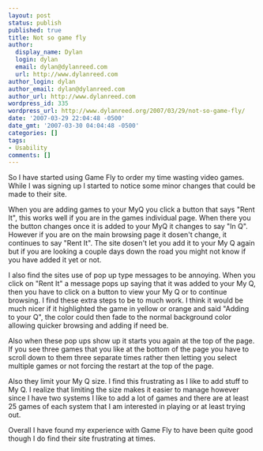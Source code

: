 ```yaml
---
layout: post
status: publish
published: true
title: Not so game fly
author:
  display_name: Dylan
  login: dylan
  email: dylan@dylanreed.com
  url: http://www.dylanreed.com
author_login: dylan
author_email: dylan@dylanreed.com
author_url: http://www.dylanreed.com
wordpress_id: 335
wordpress_url: http://www.dylanreed.org/2007/03/29/not-so-game-fly/
date: '2007-03-29 22:04:48 -0500'
date_gmt: '2007-03-30 04:04:48 -0500'
categories: []
tags:
- Usability
comments: []
---
```

<p>So I have started using Game Fly to order my time wasting video games. While I was signing up I started to notice some minor changes that could be made to their site.</p>
<p>When you are adding games to your MyQ you click a button that says "Rent It", this works well if you are in the games individual page. When there you the button changes once it is added to your MyQ it changes to say "In Q". However if you are on the main browsing page it dosen't change, it continues to say "Rent It". The site dosen't let you add it to your My Q again but if you are looking a couple days down the road you might not know if you have added it yet or not.</p>
<p>I also find the sites use of pop up type messages to be annoying. When you click on "Rent It" a message pops up saying that it was added to your My Q, then you have to click on a button to view your My Q or to continue browsing. I find these extra steps to be to much work. I think it would be much nicer if it highlighted the game in yellow or orange and said "Adding to your Q", the color could then fade to the normal background color allowing quicker browsing and adding if need be.</p>
<p><!--adsense--></p>
<p>Also when these pop ups show up it starts you again at the top of the page. If you see three games that you like at the bottom of the page you have to scroll down to them three separate times rather then letting you select multiple games or not forcing the restart at the top of the page.</p>
<p>Also they limit your My Q size. I find this frustrating as I like to add stuff to My Q. I realize that limiting the size makes it easier to manage however since I have two systems I like to add a lot of games and there are at least 25 games of each system that I am interested in playing or at least trying out.</p>
<p>Overall I have found my experience with Game Fly to have been quite good though I do find their site frustrating at times.</p>
